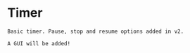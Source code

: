 # Timer
    
    Basic timer. Pause, stop and resume options added in v2.
    
    A GUI will be added!